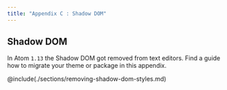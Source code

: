 ```yaml
---
title: "Appendix C : Shadow DOM"
---
```


## Shadow DOM

In Atom `1.13` the Shadow DOM got removed from text editors. Find a guide how to migrate your theme or package in this appendix.

@include(./sections/removing-shadow-dom-styles.md)
